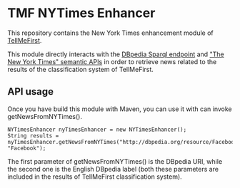 # TMF NYTimes Enhancer

This repository contains the New York Times enhancement module of [TellMeFirst](https://github.com/TellMeFirst/TellMeFirst).

This module directly interacts with the [DBpedia Sparql endpoint](http://dbpedia.org/sparql) and ["The New York Times" semantic APIs](http://developer.nytimes.com/docs/semantic_api) in order to retrieve news related to the results of the classification system of TellMeFirst.

## API usage

Once you have build this module with Maven, you can use it with can invoke getNewsFromNYTimes().

	NYTimesEnhancer nyTimesEnhancer = new NYTimesEnhancer();
	String results = nyTimesEnhancer.getNewsFromNYTimes("http://dbpedia.org/resource/Facebook", "Facebook");

The first parameter of getNewsFromNYTimes() is the DBpedia URI, while the second one is the English DBpedia label (both these parameters are included in the results of TellMeFirst classification system).
